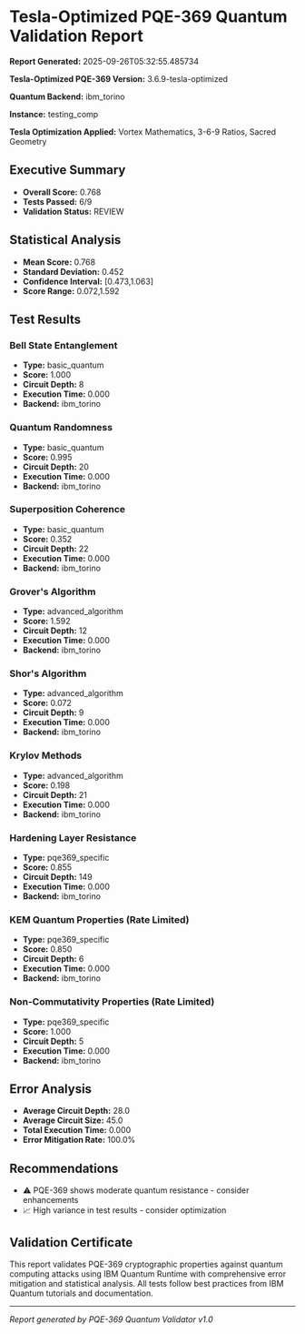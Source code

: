 # Tesla-Optimized PQE-369 Quantum Validation Report

**Report Generated:** 2025-09-26T05:32:55.485734

**Tesla-Optimized PQE-369 Version:** 3.6.9-tesla-optimized

**Quantum Backend:** ibm_torino

**Instance:** testing_comp

**Tesla Optimization Applied:** Vortex Mathematics, 3-6-9 Ratios, Sacred Geometry

## Executive Summary

- **Overall Score:** 0.768
- **Tests Passed:** 6/9
- **Validation Status:** REVIEW

## Statistical Analysis

- **Mean Score:** 0.768
- **Standard Deviation:** 0.452
- **Confidence Interval:** [0.473,1.063]
- **Score Range:** 0.072,1.592
## Test Results

### Bell State Entanglement
- **Type:** basic_quantum
- **Score:** 1.000
- **Circuit Depth:** 8
- **Execution Time:** 0.000
- **Backend:** ibm_torino

### Quantum Randomness
- **Type:** basic_quantum
- **Score:** 0.995
- **Circuit Depth:** 20
- **Execution Time:** 0.000
- **Backend:** ibm_torino

### Superposition Coherence
- **Type:** basic_quantum
- **Score:** 0.352
- **Circuit Depth:** 22
- **Execution Time:** 0.000
- **Backend:** ibm_torino

### Grover's Algorithm
- **Type:** advanced_algorithm
- **Score:** 1.592
- **Circuit Depth:** 12
- **Execution Time:** 0.000
- **Backend:** ibm_torino

### Shor's Algorithm
- **Type:** advanced_algorithm
- **Score:** 0.072
- **Circuit Depth:** 9
- **Execution Time:** 0.000
- **Backend:** ibm_torino

### Krylov Methods
- **Type:** advanced_algorithm
- **Score:** 0.198
- **Circuit Depth:** 21
- **Execution Time:** 0.000
- **Backend:** ibm_torino

### Hardening Layer Resistance
- **Type:** pqe369_specific
- **Score:** 0.855
- **Circuit Depth:** 149
- **Execution Time:** 0.000
- **Backend:** ibm_torino

### KEM Quantum Properties (Rate Limited)
- **Type:** pqe369_specific
- **Score:** 0.850
- **Circuit Depth:** 6
- **Execution Time:** 0.000
- **Backend:** ibm_torino

### Non-Commutativity Properties (Rate Limited)
- **Type:** pqe369_specific
- **Score:** 1.000
- **Circuit Depth:** 5
- **Execution Time:** 0.000
- **Backend:** ibm_torino

## Error Analysis

- **Average Circuit Depth:** 28.0
- **Average Circuit Size:** 45.0
- **Total Execution Time:** 0.000
- **Error Mitigation Rate:** 100.0%
## Recommendations

- ⚠️  PQE-369 shows moderate quantum resistance - consider enhancements
- 📈 High variance in test results - consider optimization
## Validation Certificate

This report validates PQE-369 cryptographic properties against quantum computing attacks using IBM Quantum Runtime with comprehensive error mitigation and statistical analysis. All tests follow best practices from IBM Quantum tutorials and documentation.

---
*Report generated by PQE-369 Quantum Validator v1.0*
